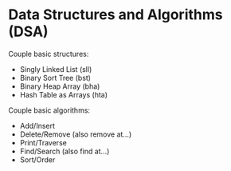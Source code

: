 # Data Structures and Algorithms (DSA)

Couple basic structures:
- Singly Linked List (sll)
- Binary Sort Tree (bst)
- Binary Heap Array (bha)
- Hash Table as Arrays (hta)

Couple basic algorithms:
- Add/Insert
- Delete/Remove (also remove at...)
- Print/Traverse
- Find/Search (also find at...)
- Sort/Order

